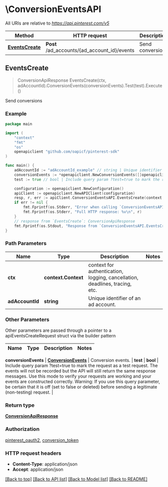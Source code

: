 # \ConversionEventsAPI

All URIs are relative to *https://api.pinterest.com/v5*

Method | HTTP request | Description
------------- | ------------- | -------------
[**EventsCreate**](ConversionEventsAPI.md#EventsCreate) | **Post** /ad_accounts/{ad_account_id}/events | Send conversions



## EventsCreate

> ConversionApiResponse EventsCreate(ctx, adAccountId).ConversionEvents(conversionEvents).Test(test).Execute()

Send conversions



### Example

```go
package main

import (
	"context"
	"fmt"
	"os"
	openapiclient "github.com/oapicf/pinterest-sdk"
)

func main() {
	adAccountId := "adAccountId_example" // string | Unique identifier of an ad account.
	conversionEvents := *openapiclient.NewConversionEvents([]openapiclient.ConversionEventsDataInner{*openapiclient.NewConversionEventsDataInner("checkout", "app_ios", int64(1451431341), "eventId0001", *openapiclient.NewConversionEventsUserData([]string{"Em_example"}, []string{"HashedMaids_example"}, "216.3.128.12", "Mozilla/5.0 (Macintosh; Intel Mac OS X 10_13_6) AppleWebKit/537.36 (KHTML, like Gecko) Chrome/67.0.3396.87 Safari/537.36"))}) // ConversionEvents | Conversion events.
	test := true // bool | Include query param ?test=true to mark the request as a test request. The events will not be recorded but the API will still return the same response messages. Use this mode to verify your requests are working and your events are constructed correctly. Warning: If you use this query parameter, be certain that it is off (set to false or deleted) before sending a legitimate (non-testing) request. (optional)

	configuration := openapiclient.NewConfiguration()
	apiClient := openapiclient.NewAPIClient(configuration)
	resp, r, err := apiClient.ConversionEventsAPI.EventsCreate(context.Background(), adAccountId).ConversionEvents(conversionEvents).Test(test).Execute()
	if err != nil {
		fmt.Fprintf(os.Stderr, "Error when calling `ConversionEventsAPI.EventsCreate``: %v\n", err)
		fmt.Fprintf(os.Stderr, "Full HTTP response: %v\n", r)
	}
	// response from `EventsCreate`: ConversionApiResponse
	fmt.Fprintf(os.Stdout, "Response from `ConversionEventsAPI.EventsCreate`: %v\n", resp)
}
```

### Path Parameters


Name | Type | Description  | Notes
------------- | ------------- | ------------- | -------------
**ctx** | **context.Context** | context for authentication, logging, cancellation, deadlines, tracing, etc.
**adAccountId** | **string** | Unique identifier of an ad account. | 

### Other Parameters

Other parameters are passed through a pointer to a apiEventsCreateRequest struct via the builder pattern


Name | Type | Description  | Notes
------------- | ------------- | ------------- | -------------

 **conversionEvents** | [**ConversionEvents**](ConversionEvents.md) | Conversion events. | 
 **test** | **bool** | Include query param ?test&#x3D;true to mark the request as a test request. The events will not be recorded but the API will still return the same response messages. Use this mode to verify your requests are working and your events are constructed correctly. Warning: If you use this query parameter, be certain that it is off (set to false or deleted) before sending a legitimate (non-testing) request. | 

### Return type

[**ConversionApiResponse**](ConversionApiResponse.md)

### Authorization

[pinterest_oauth2](../README.md#pinterest_oauth2), [conversion_token](../README.md#conversion_token)

### HTTP request headers

- **Content-Type**: application/json
- **Accept**: application/json

[[Back to top]](#) [[Back to API list]](../README.md#documentation-for-api-endpoints)
[[Back to Model list]](../README.md#documentation-for-models)
[[Back to README]](../README.md)

